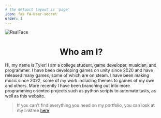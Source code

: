 ```yaml
---
# the default layout is 'page'
icon: fas fa-user-secret
order: 1
---
```

![RealFace](https://media.licdn.com/dms/image/D4E03AQG4jTBBhczmKw/profile-displayphoto-shrink_200_200/0/1713227607777?e=1727308800&v=beta&t=dRZu8cckbfnwkb29RnO_AfoVdSbBYBnxQiPBdRK_Qak)

<div align="center"><h1>Who am I?</h1></div>

Hi, my name is Tyler! I am a college student, game developer, musician, and programmer. I have been developing games on unity since 2020 and have released many games, some of which are on steam. I have been making music since 2022, some of my work including themes to games of my own and others. More recently I have been branching out into more programming oriented projects such as python scripts to automate tasts, as well as this website.

<blockquote class="prompt-tip"><p>If you can't find everything you need on my portfolio, you can look at my linktree <a href="https://linktr.ee/dubscr">here</a></p></blockquote>